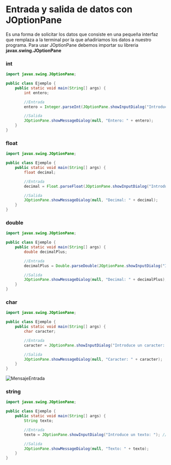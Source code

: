 # Entrada y salida de datos con JOptionPane
Es una forma de solicitar los datos que consiste en una pequeña interfaz que remplaza a la terminal por la que añadiriamos los datos a nuestro programa.
Para usar JOptionPane debemos importar su libreria **javax.swing.JOptionPane**

### int
```java
import javax.swing.JOptionPane;

public class Ejemplo {
    public static void main(String[] args) {
        int entero;

        //Entrada
        entero = Integer.parseInt(JOptionPane.showInputDialog("Introduce un numero entero: ")); //Solicitud y captura

        //Salida
        JOptionPane.showMessageDialog(null, "Entero: " + entero);
    }
}
```

### float
```java
import javax.swing.JOptionPane;

public class Ejemplo {
    public static void main(String[] args) {
        float decimal;

        //Entrada
        decimal = Float.parseFloat(JOptionPane.showInputDialog("Introduce un numero float: ")); //Solicitud y captura

        //Salida
        JOptionPane.showMessageDialog(null, "Decimal: " + decimal);
    }
}
```

### double
```java
import javax.swing.JOptionPane;

public class Ejemplo {
    public static void main(String[] args) {
        double decimalPlus;

        //Entrada
        decimalPlus = Double.parseDouble(JOptionPane.showInputDialog("Introduce un numero double: ")); //Solicitud y captura

        //Salida
        JOptionPane.showMessageDialog(null, "Decimal: " + decimalPlus);
    }
}
```

### char
```java
import javax.swing.JOptionPane;

public class Ejemplo {
    public static void main(String[] args) {
        char caracter;

        //Entrada
        caracter = JOptionPane.showInputDialog("Introduce un caracter: ").charAt(0); //Solicitud y captura

        //Salida
        JOptionPane.showMessageDialog(null, "Caracter: " + caracter);
    }
}
```
![MensajeEntrada](https://github.com/DanielBraun11/ApuntesProgramacionJAVA/blob/main/fotosJAVA/JOPchar1.png)

### string
```java
import javax.swing.JOptionPane;

public class Ejemplo {
    public static void main(String[] args) {
        String texto;

        //Entrada
        texto = JOptionPane.showInputDialog("Introduce un texto: "); //Solicitud y captura

        //Salida
        JOptionPane.showMessageDialog(null, "Texto: " + texto);
    }
}
```

